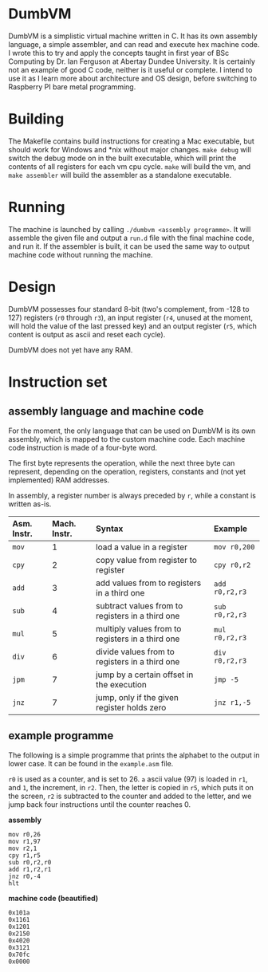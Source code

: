 # DumbVM

DumbVM is a simplistic virtual machine written in C. It has its own assembly language, a simple assembler, and can read and execute hex machine code. I wrote this to try and apply the concepts taught in first year of BSc Computing by Dr. Ian Ferguson at Abertay Dundee University. It is certainly not an example of good C code, neither is it useful or complete. I intend to use it as I learn more about architecture and OS design, before switching to Raspberry PI bare metal programming.

# Building

The Makefile contains build instructions for creating a Mac executable, but should work for Windows and *nix without major changes. `make debug` will switch the debug mode on in the built executable, which will print the contents of all registers for each vm cpu cycle. `make` will build the vm, and `make assembler` will build the assembler as a standalone executable.

# Running

The machine is launched by calling `./dumbvm <assembly programme>`. It will assemble the given file and output a `run.d` file with the final machine code, and run it. If the assembler is built, it can be used the same way to output machine code without running the machine.

# Design

DumbVM possesses four standard 8-bit (two's complement, from -128 to 127) registers (`r0` through `r3`), an input register (`r4`, unused at the moment, will hold the value of the last pressed key) and an output register (`r5`, which content is output as ascii and reset each cycle).

DumbVM does not yet have any RAM.

# Instruction set

## assembly language and machine code

For the moment, the only language that can be used on DumbVM is its own assembly, which is mapped to the custom machine code. Each machine code instruction is made of a four-byte word.

The first byte represents the operation, while the next three byte can represent, depending on the operation, registers, constants and (not yet implemented) RAM addresses.

In assembly, a register number is always preceded by `r`, while a constant is written as-is.

|Asm. Instr.	| Mach. Instr. | Syntax                                          | Example        |
|:--------------|:-------------|:------------------------------------------------|:---------------|
|`mov`          |1             |load a value in a register                       |`mov r0,200`   |
|`cpy`          |2             |copy value from register to register             |`cpy r0,r2`     |
|`add`          |3             |add values from to registers in a third one      |`add r0,r2,r3`  |
|`sub`          |4             |subtract values from to registers in a third one |`sub r0,r2,r3`  |
|`mul`          |5             |multiply values from to registers in a third one |`mul r0,r2,r3`  |
|`div`          |6             |divide values from to registers in a third one   |`div r0,r2,r3`  |
|`jpm`          |7             |jump by a certain offset in the execution        |`jmp -5`       |
|`jnz`          |7             |jump, only if the given register holds zero      |`jnz r1,-5`    |

## example programme

The following is a simple programme that prints the alphabet to the output in lower case. It can be found in the `example.asm` file.

`r0` is used as a counter, and is set to 26. `a` ascii value (97) is loaded in `r1`, and `1`, the increment, in `r2`. Then, the letter is copied in `r5`, which puts it on the screen, `r2` is subtracted to the counter and added to the letter, and we jump back four instructions until the counter reaches 0.

**assembly**
~~~~text
mov r0,26
mov r1,97
mov r2,1
cpy r1,r5
sub r0,r2,r0
add r1,r2,r1
jnz r0,-4
hlt
~~~~

**machine code (beautified)**
~~~text
0x101a
0x1161
0x1201
0x2150
0x4020
0x3121
0x70fc
0x0000
~~~